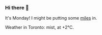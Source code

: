 ### Hi there :wave:

It's Monday! I might be putting some [miles](https://www.strava.com/athletes/889963) in.

Weather in Toronto: mist, at +2°C.
